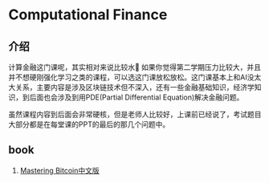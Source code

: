 # Computational Finance

## 介绍
计算金融这门课呢，其实相对来说比较水🤣 如果你觉得第二学期压力比较大，并且并不想硬刚强化学习之类的课程，可以选这门课放松放松。这门课基本上和AI没太大关系，主要内容是涉及区块链技术但不深入，还有一些金融基础知识，经济学知识，到后面也会涉及到用PDE(Partial Differential Equation)解决金融问题。

虽然课程内容到后面会非常硬核，但是老师人比较好，上课前已经说了，考试题目大部分都是在每堂课的PPT的最后的那几个问题中。

## book
1. [Mastering Bitcoin中文版]()




